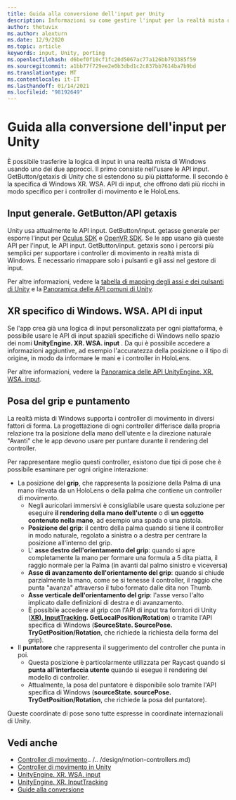 ```yaml
---
title: Guida alla conversione dell'input per Unity
description: Informazioni su come gestire l'input per la realtà mista di Windows in Unity.
author: thetuvix
ms.author: alexturn
ms.date: 12/9/2020
ms.topic: article
keywords: input, Unity, porting
ms.openlocfilehash: d6bef0f10cf1fc20d5067ac77a126bb793385f59
ms.sourcegitcommit: a1bb77f729ee2e0b3dbd1c2c837bb7614ba7b9bd
ms.translationtype: MT
ms.contentlocale: it-IT
ms.lasthandoff: 01/14/2021
ms.locfileid: "98192649"
---
```

# <a name="input-porting-guide-for-unity"></a>Guida alla conversione dell'input per Unity

È possibile trasferire la logica di input in una realtà mista di Windows usando uno dei due approcci. Il primo consiste nell'usare le API input. GetButton/getaxis di Unity che si estendono su più piattaforme. Il secondo è la specifica di Windows XR. WSA. API di input, che offrono dati più ricchi in modo specifico per i controller di movimento e le HoloLens.

## <a name="general-inputgetbuttongetaxis-apis"></a>Input generale. GetButton/API getaxis

Unity usa attualmente le API input. GetButton/input. getasse generale per esporre l'input per [Oculus SDK](https://docs.unity3d.com/Manual/OculusControllers.html) e [OpenVR SDK](https://docs.unity3d.com/Manual/OpenVRControllers.html). Se le app usano già queste API per l'input, le API input. GetButton/input. getaxis sono i percorsi più semplici per supportare i controller di movimento in realtà mista di Windows. È necessario rimappare solo i pulsanti e gli assi nel gestore di input.

Per altre informazioni, vedere la [tabella di mapping degli assi e dei pulsanti di Unity](../unity/motion-controllers-in-unity.md#unity-buttonaxis-mapping-table) e la [Panoramica delle API comuni di Unity](../unity/motion-controllers-in-unity.md#common-unity-apis-inputgetbuttongetaxis).

## <a name="windows-specific-xrwsainput-apis"></a>XR specifico di Windows. WSA. API di input

Se l'app crea già una logica di input personalizzata per ogni piattaforma, è possibile usare le API di input spaziali specifiche di Windows nello spazio dei nomi **UnityEngine. XR. WSA. input** . Da qui è possibile accedere a informazioni aggiuntive, ad esempio l'accuratezza della posizione o il tipo di origine, in modo da informare le mani e i controller in HoloLens.

Per altre informazioni, vedere la [Panoramica delle API UnityEngine. XR. WSA. input](../unity/motion-controllers-in-unity.md#windows-specific-apis-xrwsainput).

## <a name="grip-pose-vs-pointing-pose"></a>Posa del grip e puntamento

La realtà mista di Windows supporta i controller di movimento in diversi fattori di forma. La progettazione di ogni controller differisce dalla propria relazione tra la posizione della mano dell'utente e la direzione naturale "Avanti" che le app devono usare per puntare durante il rendering del controller.

Per rappresentare meglio questi controller, esistono due tipi di pose che è possibile esaminare per ogni origine interazione:

* La posizione del **grip**, che rappresenta la posizione della Palma di una mano rilevata da un HoloLens o della palma che contiene un controller di movimento.
    * Negli auricolari immersivi è consigliabile usare questa soluzione per eseguire **il rendering della mano dell'utente** o di **un oggetto contenuto nella mano**, ad esempio una spada o una pistola.
    * **Posizione del grip**: il centro della palma quando si tiene il controller in modo naturale, regolato a sinistra o a destra per centrare la posizione all'interno del grip.
    * L' **asse destro dell'orientamento del grip**: quando si apre completamente la mano per formare una formula a 5 dita piatta, il raggio normale per la Palma (in avanti dal palmo sinistro e viceversa)
    * **Asse di avanzamento dell'orientamento del grip**: quando si chiude parzialmente la mano, come se si tenesse il controller, il raggio che punta "avanza" attraverso il tubo formato dalle dita non Thumb.
    * **Asse verticale dell'orientamento del grip**: l'asse verso l'alto implicato dalle definizioni di destra e di avanzamento.
    * È possibile accedere al grip con l'API di input tra fornitori di Unity (**[XR). InputTracking](https://docs.unity3d.com/ScriptReference/XR.InputTracking.html). GetLocalPosition/Rotation**) o tramite l'API specifica di Windows (**SourceState. SourcePose. TryGetPosition/Rotation**, che richiede la richiesta della forma del grip).
* Il **puntatore** che rappresenta il suggerimento del controller che punta in poi.
    * Questa posizione è particolarmente utilizzata per Raycast quando si **punta all'interfaccia utente** quando si esegue il rendering del modello di controller.
    * Attualmente, la posa del puntatore è disponibile solo tramite l'API specifica di Windows (**sourceState. sourcePose. TryGetPosition/Rotation**, che richiede la posa del puntatore).

Queste coordinate di pose sono tutte espresse in coordinate internazionali di Unity.

## <a name="see-also"></a>Vedi anche
* [Controller di movimento]().. /.. /design/motion-controllers.md)
* [Controller di movimento in Unity](../unity/motion-controllers-in-unity.md)
* [UnityEngine. XR. WSA. input](https://docs.unity3d.com/ScriptReference/XR.WSA.Input.InteractionManager.html)
* [UnityEngine. XR. InputTracking](https://docs.unity3d.com/ScriptReference/XR.InputTracking.html)
* [Guide alla conversione](porting-guides.md)

